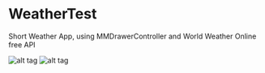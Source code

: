 # WeatherTest
Short Weather App, using MMDrawerController and World Weather Online free API

![alt tag](https://dl.dropboxusercontent.com/u/4261437/Preview%2001.png)
![alt tag](https://dl.dropboxusercontent.com/u/4261437/Preview-02.png)
